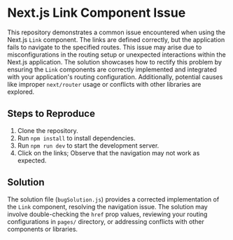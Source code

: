 # Next.js Link Component Issue

This repository demonstrates a common issue encountered when using the Next.js `Link` component. The links are defined correctly, but the application fails to navigate to the specified routes. This issue may arise due to misconfigurations in the routing setup or unexpected interactions within the Next.js application.  The solution showcases how to rectify this problem by ensuring the `Link` components are correctly implemented and integrated with your application's routing configuration.  Additionally, potential causes like improper `next/router` usage or conflicts with other libraries are explored.

## Steps to Reproduce

1. Clone the repository.
2. Run `npm install` to install dependencies.
3. Run `npm run dev` to start the development server.
4. Click on the links; Observe that the navigation may not work as expected.

## Solution

The solution file (`bugSolution.js`) provides a corrected implementation of the `Link` component, resolving the navigation issue.  The solution may involve double-checking the `href` prop values, reviewing your routing configurations in `pages/` directory, or addressing conflicts with other components or libraries.